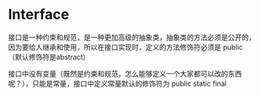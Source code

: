 # Interface
接口是一种约束和规范，是一种更加高级的抽象类，抽象类的方法必须是公开的，因为要给人继承和使用，所以在接口实现时，定义的方法修饰符必须是 public（默认修饰符是abstract）

接口中没有变量（既然是约束和规范，怎么能够定义一个大家都可以改的东西呢？），只能是常量，接口中定义常量默认的修饰符为 public static final 
